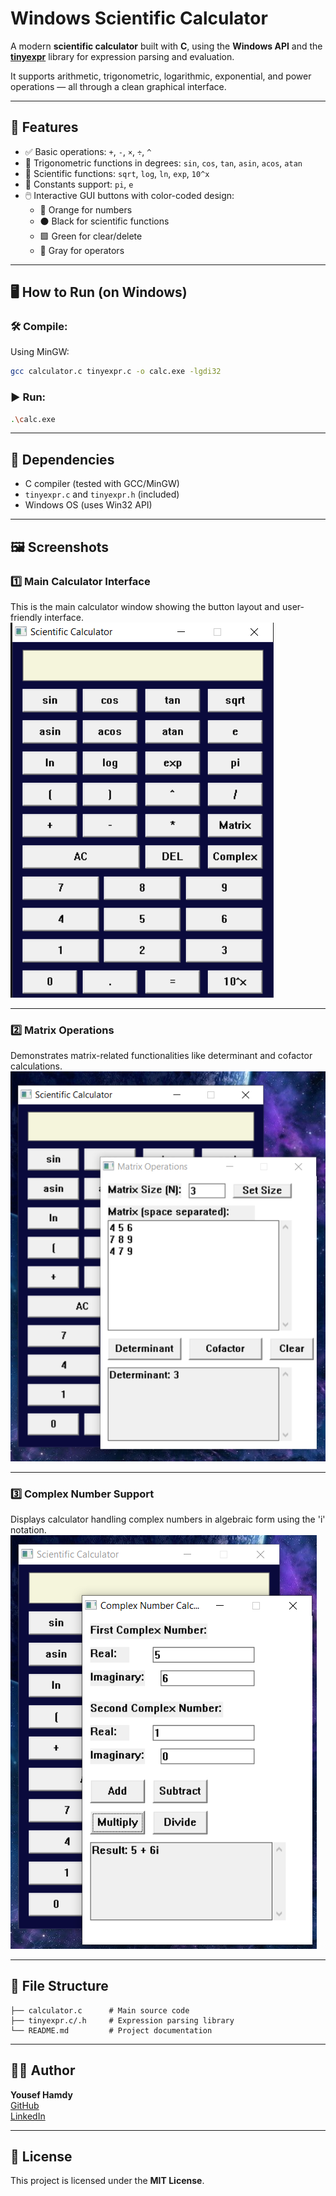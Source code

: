 # Windows Scientific Calculator

A modern **scientific calculator** built with **C**, using the **Windows API** and the **[tinyexpr](https://github.com/codeplea/tinyexpr)** library for expression parsing and evaluation.

It supports arithmetic, trigonometric, logarithmic, exponential, and power operations — all through a clean graphical interface.

---

## 📌 Features

- ✅ Basic operations: `+`, `-`, `×`, `÷`, `^`
- 🧮 Trigonometric functions in degrees: `sin`, `cos`, `tan`, `asin`, `acos`, `atan`
- 🧠 Scientific functions: `sqrt`, `log`, `ln`, `exp`, `10^x`
- 🎯 Constants support: `pi`, `e`
- 🖱️ Interactive GUI buttons with color-coded design:
  - 🔸 Orange for numbers
  - ⚫ Black for scientific functions
  - 🟩 Green for clear/delete
  - 🔘 Gray for operators

---

## 🖥️ How to Run (on Windows)

### 🛠️ Compile:
Using MinGW:
```bash
gcc calculator.c tinyexpr.c -o calc.exe -lgdi32
```

### ▶️ Run:
```bash
.\calc.exe
```

---

## 🧾 Dependencies

- C compiler (tested with GCC/MinGW)
- `tinyexpr.c` and `tinyexpr.h` (included)
- Windows OS (uses Win32 API)

---

## 🖼️ Screenshots

### 1️⃣ Main Calculator Interface
This is the main calculator window showing the button layout and user-friendly interface.
![Main Interface](https://github.com/yousef-788/Simple_Calculator/blob/master/assets/Screenshot%202025-07-26%20115135.png)

---

### 2️⃣ Matrix Operations
Demonstrates matrix-related functionalities like determinant and cofactor calculations.
![Matrix Operations](https://github.com/yousef-788/Simple_Calculator/blob/master/assets/Screenshot%202025-07-26%20115250.png)

---

### 3️⃣ Complex Number Support
Displays calculator handling complex numbers in algebraic form using the 'i' notation.
![Complex Number Support](https://github.com/yousef-788/Simple_Calculator/blob/master/assets/Screenshot%202025-07-26%20115322.png)

---

## 📁 File Structure

```
├── calculator.c      # Main source code
├── tinyexpr.c/.h     # Expression parsing library
└── README.md         # Project documentation
```

---

## 🧑‍💻 Author

**Yousef Hamdy**  
[GitHub](https://github.com/yousef-788)  
[LinkedIn](https://www.linkedin.com/in/yousef-hamdy-ee)

---

## 📄 License

This project is licensed under the **MIT License**.
